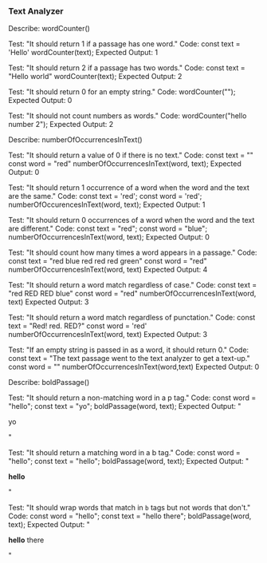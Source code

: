### Text Analyzer

Describe: wordCounter()

Test: "It should return 1 if a passage has one word."
Code: 
  const text = 'Hello'
  wordCounter(text);
Expected Output: 1

Test: "It should return 2 if a passage has two words."
Code:
  const text = "Hello world"
  wordCounter(text);
Expected Output: 2  

Test: "It should return 0 for an empty string."
Code: 
  wordCounter("");
Expected Output: 0

Test: "It should not count numbers as words."
Code:
  wordCounter("hello number 2");
Expected Output: 2



Describe: numberOfOccurrencesInText()

Test: "It should return a value of 0 if there is no text."
Code:
  const text = ""
  const word = "red"
  numberOfOccurrencesInText(word, text);
Expected Output: 0

Test: "It should return 1 occurrence of a word when the word and the text are the same."
Code:
  const text = 'red';
  const word = 'red';
  numberOfOccurencesInText(word, text);
Expected Output: 1

Test: "It should return 0 occurrences of a word when the word and the text are different."
Code:
const text = "red";
const word = "blue";
numberOfOccurrencesInText(word, text);
Expected Output: 0

Test: "It should count how many times a word appears in a passage."
Code: 
  const text = "red blue red red red green"
  const word = "red"
  numberOfOccurrencesInText(word, text)
Expected Output: 4

Test: "It should return a word match regardless of case."
Code:
  const text = "red RED RED blue"
  const word = "red"
  numberOfOccurrencesInText(word, text)
Expected Output: 3

Test: "It should return a word match regardless of punctation."
Code:
  const text = "Red! red. RED?"
  const word = 'red'
  numberOfOccurrencesInText(word, text)
Expected Output: 3

Test: "If an empty string is passed in as a word, it should return 0."
Code:
  const text = "The text passage went to the text analyzer to get a text-up."
  const word = ""
  numberOfOccurrencesInText(word,text)
Expected Output: 0




Describe: boldPassage()

Test: "It should return a non-matching word in a p tag."
Code:
const word = "hello";
const text = "yo";
boldPassage(word, text);
Expected Output: "<p>yo</p>"

Test: "It should return a matching word in a b tag."
Code:
const word = "hello";
const text = "hello";
boldPassage(word, text);
Expected Output: "<p><b>hello</b></p>"

Test: "It should wrap words that match in `b` tags but not words that don't."
Code:
const word = "hello";
const text = "hello there";
boldPassage(word, text);
Expected Output: "<p><b>hello</b> there</p>"